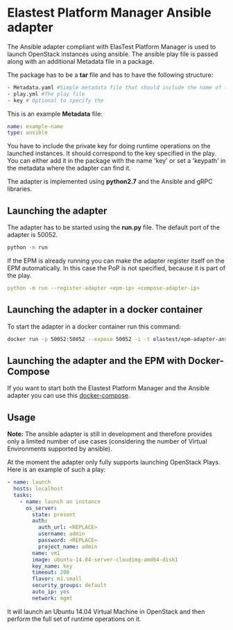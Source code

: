 # Elastest Platform Manager Ansible adapter

The Ansible adapter compliant with ElasTest Platform Manager is used to launch OpenStack instances using ansible.
The ansible play file is passed along with an additional Metadata file in a package. 

The package has to be a **tar** file and has to have the following structure:
```bash
- Metadata.yaml #Simple metadata file that should include the name of the package
- play.yml #The play file
- key # Optional to specify the
```

This is an example **Metadata** file:
```yaml
name: example-name
type: ansible
```

You have to include the private key for doing runtime operations on the launched instances. It should correspond to the 
key specified in the play. You can either add it in the package with the name 'key' or set a 'keypath' in the metadata
where the adapter can find it.

The adapter is implemented using **python2.7** and the Ansible and gRPC libraries.

## Launching the adapter

The adapter has to be started using the **run.py** file. The default port of the adapter is 50052.

```bash
python -m run
```

If the EPM is already running you can make the adapter register itself on the EPM automatically. In this case the PoP
is not specified, because it is part of the play.

```yaml
python -m run --register-adapter <epm-ip> <compose-adapter-ip>
```

## Launching the adapter in a docker container

To start the adapter in a docker container run this command:
```bash
docker run -p 50052:50052 --expose 50052 -i -t elastest/epm-adapter-ansible
```

## Launching the adapter and the EPM with Docker-Compose

If you want to start both the Elastest Platform Manager and the Ansible adapter you can use this [docker-compose](https://github.com/elastest/elastest-platform-manager/blob/master/docker-compose-epm.yml).

## Usage

**Note:** The ansible adapter is still in development and therefore provides only a limited number of use cases
 (considering the number of Virtual Environments supported by ansible). 
 
At the moment the adapter only fully supports launching OpenStack Plays. Here is an example of such a play:

```yaml
- name: launch
  hosts: localhost
  tasks:
    - name: launch an instance
      os_server:
        state: present
        auth:
          auth_url: <REPLACE>
          username: admin
          password: <REPLACE>
          project_name: admin
        name: vm1
        image: ubuntu-14.04-server-cloudimg-amd64-disk1
        key_name: key
        timeout: 200
        flavor: m1.small
        security_groups: default
        auto_ip: yes
        network: mgmt
```

It will launch an Ubuntu 14.04 Virtual Machine in OpenStack and then perform the full set of runtime operations on it.